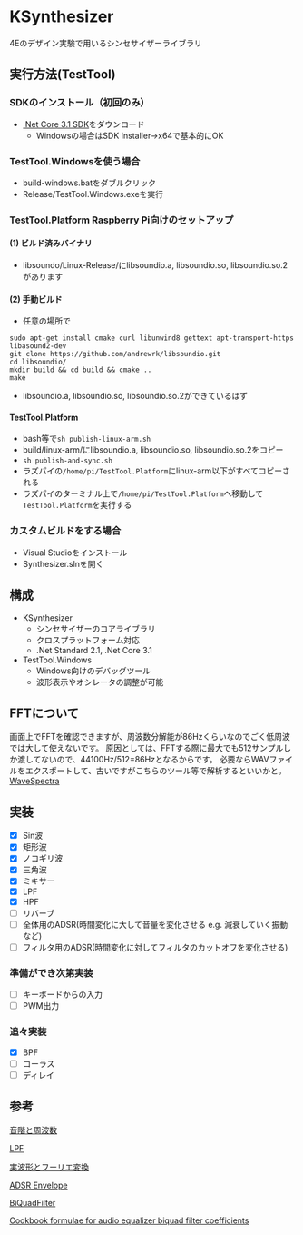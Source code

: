 # KSynthesizer
4Eのデザイン実験で用いるシンセサイザーライブラリ

## 実行方法(TestTool)

### SDKのインストール（初回のみ）
- [.Net Core 3.1 SDK](https://github.com/dotnet/core/blob/master/release-notes/3.1/3.1.2/3.1.2.md)をダウンロード
    - Windowsの場合はSDK Installer->x64で基本的にOK

### TestTool.Windowsを使う場合
- build-windows.batをダブルクリック
- Release/TestTool.Windows.exeを実行

### TestTool.Platform Raspberry Pi向けのセットアップ

#### (1) ビルド済みバイナリ
- libsoundo/Linux-Release/にlibsoundio.a, libsoundio.so, libsoundio.so.2があります

#### (2) 手動ビルド
- 任意の場所で
```
sudo apt-get install cmake curl libunwind8 gettext apt-transport-https libasound2-dev
git clone https://github.com/andrewrk/libsoundio.git
cd libsoundio/
mkdir build && cd build && cmake ..
make
```
- libsoundio.a, libsoundio.so, libsoundio.so.2ができているはず

#### TestTool.Platform
- bash等で`sh publish-linux-arm.sh`
- build/linux-arm/にlibsoundio.a, libsoundio.so, libsoundio.so.2をコピー
- `sh publish-and-sync.sh`
- ラズパイの`/home/pi/TestTool.Platform`にlinux-arm以下がすべてコピーされる
- ラズパイのターミナル上で`/home/pi/TestTool.Platform`へ移動して`TestTool.Platform`を実行する

### カスタムビルドをする場合
- Visual Studioをインストール
- Synthesizer.slnを開く

## 構成
- KSynthesizer
    - シンセサイザーのコアライブラリ
    - クロスプラットフォーム対応
    - .Net Standard 2.1, .Net Core 3.1
- TestTool.Windows
    - Windows向けのデバッグツール
    - 波形表示やオシレータの調整が可能
    
## FFTについて
画面上でFFTを確認できますが、周波数分解能が86Hzくらいなのでごく低周波では大して使えないです。
原因としては、FFTする際に最大でも512サンプルしか渡してないので、44100Hz/512=86Hzとなるからです。
必要ならWAVファイルをエクスポートして、古いですがこちらのツール等で解析するといいかと。
[WaveSpectra](http://efu.jp.net/soft/ws/ws.html)

## 実装
- [x] Sin波
- [x] 矩形波
- [x] ノコギリ波
- [x] 三角波
- [x] ミキサー
- [x] LPF
- [x] HPF
- [ ] リバーブ
- [ ] 全体用のADSR(時間変化に大して音量を変化させる e.g. 減衰していく振動など)
- [ ] フィルタ用のADSR(時間変化に対してフィルタのカットオフを変化させる)

### 準備ができ次第実装
- [ ] キーボードからの入力
- [ ] PWM出力

### 追々実装
- [x] BPF
- [ ] コーラス
- [ ] ディレイ

## 参考
[音階と周波数](https://tomari.org/main/java/oto.html)

[LPF](https://org-technology.com/posts/low-pass-filter.html)

[実波形とフーリエ変換](http://www.fbs.osaka-u.ac.jp/labs/ishijima/FFT-05.html)

[ADSR Envelope](https://www.wikiaudio.org/adsr-envelope/)

[BiQuadFilter](https://github.com/naudio/NAudio/blob/master/NAudio/Dsp/BiQuadFilter.cs)

[Cookbook formulae for audio equalizer biquad filter coefficients](https://www.w3.org/2011/audio/audio-eq-cookbook.html)

